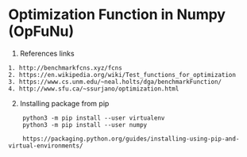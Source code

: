 # Optimization Function in Numpy (OpFuNu)
1. References links
```code 
1. http://benchmarkfcns.xyz/fcns
2. https://en.wikipedia.org/wiki/Test_functions_for_optimization
3. https://www.cs.unm.edu/~neal.holts/dga/benchmarkFunction/
4. http://www.sfu.ca/~ssurjano/optimization.html
```

2. Installing package from pip
```code 
    python3 -m pip install --user virtualenv
    python3 -m pip install --user numpy
    
    https://packaging.python.org/guides/installing-using-pip-and-virtual-environments/
```

